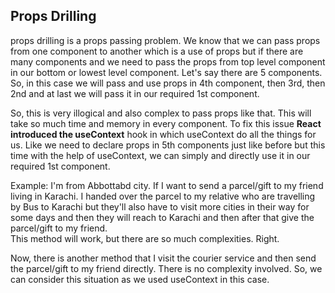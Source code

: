 ## Props Drilling

<p>
props drilling is a props passing problem. We know that we can pass props from one component to another which is a use of props but if there are many components and we need to pass the props from top level component in our bottom or lowest level component. Let's say there are 5 components. So, in this case we will pass and use props in 4th component, then 3rd, then 2nd and at last we will pass it in our required 1st component.
</p>

<p>
So, this is very illogical and also complex to pass props like that. This will take so much time and memory in every component. To fix this issue <b>React introduced the useContext</b> hook in which useContext do all the things for us. Like we need to declare props in 5th components just like before but this time with the help of useContext, we can simply and directly use it in our required 1st component.
</p>

<p>
Example: I'm from Abbottabd city. If I want to send a parcel/gift to my friend living in Karachi. I handed over the parcel to my relative who are travelling by Bus to Karachi but they'll also have to visit more cities in their way for some days and then they will reach to Karachi and then after that give the parcel/gift to my friend. <br>
This method will work, but there are so much complexities. Right. <br>

Now, there is another method that I visit the courier service and then send the parcel/gift to my friend directly.
There is no complexity involved. So, we can consider this situation as we used useContext in this case.
</p>
